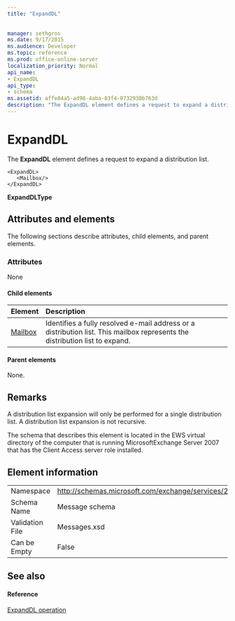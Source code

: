 ```yaml
---
title: "ExpandDL"
 
 
manager: sethgros
ms.date: 9/17/2015
ms.audience: Developer
ms.topic: reference
ms.prod: office-online-server
localization_priority: Normal
api_name:
- ExpandDL
api_type:
- schema
ms.assetid: affe84a5-ad98-4aba-83f4-8732938b763d
description: "The ExpandDL element defines a request to expand a distribution list."
---
```


# ExpandDL

The **ExpandDL** element defines a request to expand a distribution list. 
  
```
<ExpandDL>
   <Mailbox/>
</ExpandDL>
```

 **ExpandDLType**
## Attributes and elements

The following sections describe attributes, child elements, and parent elements.
  
### Attributes

None
  
#### Child elements

|**Element**|**Description**|
|:-----|:-----|
|[Mailbox](mailbox.md) <br/> |Identifies a fully resolved e-mail address or a distribution list. This mailbox represents the distribution list to expand.  <br/> |
   
#### Parent elements

None.
  
## Remarks

A distribution list expansion will only be performed for a single distribution list. A distribution list expansion is not recursive.
  
The schema that describes this element is located in the EWS virtual directory of the computer that is running MicrosoftExchange Server 2007 that has the Client Access server role installed.
  
## Element information

|||
|:-----|:-----|
|Namespace  <br/> |http://schemas.microsoft.com/exchange/services/2006/messages  <br/> |
|Schema Name  <br/> |Message schema  <br/> |
|Validation File  <br/> |Messages.xsd  <br/> |
|Can be Empty  <br/> |False  <br/> |
   
## See also

#### Reference

[ExpandDL operation](expanddl-operation.md)

